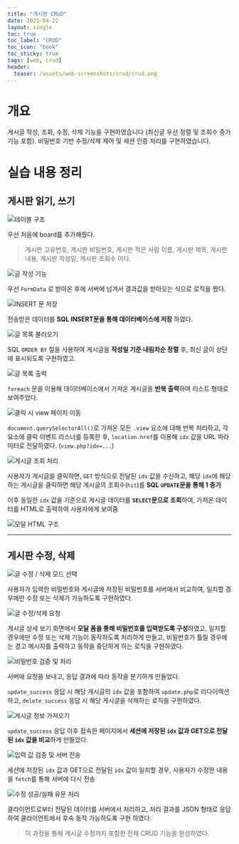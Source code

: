 ```yaml
---
title: "게시판 CRUD"
date: 2025-04-22
layout: single
toc: true
toc_label: "CRUD"
toc_icon: "book"
toc_sticky: true
tags: [web, crud]
header:
  teaser: /assets/web-screenshots/crud/crud.png
---
```


# 개요

게시글 작성, 조회, 수정, 삭제 기능을 구현하였습니다 (최신글 우선 정렬 및 조회수 증가 기능 포함).
비밀번호 기반 수정/삭제 제어 및 세션 인증 처리를 구현하였습니다.

# 실습 내용 정리

## 게시판 읽기, 쓰기

![테이블 구조](/assets/web-screenshots/crud/db_table_structure.png)

우선 처음에 board를 추가해줬다. 

> 게시판 고유번호, 게시판 비밀번호, 게시판 적은 사람 이름, 게시판 제목, 게시판 내용, 게시판 작성일, 게시판 조회수 이다.

![글 작성 기능](/assets/web-screenshots/crud/form_submit_with_validation_and_fetch.png)

우선 `FormData` 로 받아온 후에 서버에 넘겨서 결과값을 받아오는 식으로 로직을 짰다.

![INSERT 문 저장](/assets/web-screenshots/crud/board_sql_insert.png)

전송받은 데이터를 **SQL INSERT문을 통해 데이터베이스에 저장** 하였다.

![글 목록 불러오기](/assets/web-screenshots/crud/php_fetch_all_board_data.png)

SQL `ORDER BY` 절을 사용하여 게시글을 **작성일 기준 내림차순 정렬** 후, 최신 글이 상단에 표시되도록 구현하였고.

![글 목록 출력](/assets/web-screenshots/crud/php_foreach_display_board_data.png)

`foreach` 문을 이용해 데이터베이스에서 가져온 게시글을 **반복 출력**하여 리스트 형태로 보여주었다.

![클릭 시 view 페이지 이동](/assets/web-screenshots/crud/add_click_event_to_board_rows.png)

`document.querySelectorAll()`로 가져온 모든 `.view` 요소에 대해 반복 처리하고, 각 요소에 클릭 이벤트 리스너를 등록한 후,
`location.href`를 이용해 `idx` 값을 URL 파라미터로 전달하였다. (`view.php?idx=...`)

![게시글 조회 처리](/assets/web-screenshots/crud/php_view_board_with_hit_count.png)

사용자가 게시글을 클릭하면, `GET` 방식으로 전달된 `idx` 값을 수신하고, 해당 `idx`에 해당하는 게시글을 클릭하면 해당 게시글의 조회수(`hit`)를 **SQL `UPDATE`문을 통해 1 증가**

이후 동일한 `idx` 값을 기준으로 게시글 데이터를 **`SELECT`문으로 조회**하여, 가져온 데이터를 HTML로 출력하여 사용자에게 보여줌

![모달 HTML 구조](/assets/web-screenshots/crud/modal_html_for_update_delete.png)

---

## 게시판 수정, 삭제

![글 수정 / 삭제 모드 선택](/assets/web-screenshots/crud/modal_update_delete_logic.png)

사용자가 입력한 비밀번호와 게시글에 저장된 비밀번호를 서버에서 비교하여, 일치할 경우에만 수정 또는 삭제가 가능하도록 구현하였다.

![글 수정/삭제 요청](/assets/web-screenshots/crud/password_board_update_delete.png)

게시글 상세 보기 화면에서 **모달 폼을 통해 비밀번호를 입력받도록 구성**하였고,
일치할 경우에만 수정 또는 삭제 기능이 동작하도록 처리하게 만들고, 비밀번호가 틀릴 경우에는 경고 메시지를 출력하고 동작을 중단하게 하는 로직을 구현하였다.

![비밀번호 검증 및 처리](/assets/web-screenshots/crud/server_password_verify_and_process.png)

서버에 요청을 보내고, 응답 결과에 따라 동작을 분기하게 만들었다.

`update_success` 응답 시 해당 게시글의 `idx` 값을 포함하여 `update.php`로 리다이렉션하고, 
`delete_success` 응답 시 해당 게시글을 삭제하는 로직을 구현하였다.

![게시글 정보 가져오기](/assets/web-screenshots/crud/session_check_and_fetch_board_data.png)

`update_success` 응답 이후 접속한 페이지에서 **세션에 저장된 `idx` 값과 GET으로 전달된 `idx` 값을 비교**하게 만들었다.

![입력 값 검증 및 서버 전송](/assets/web-screenshots/crud/board_update_validation_and_send.png)

세션에 저장된 `idx` 값과 GET으로 전달된 `idx` 값이 일치할 경우, 사용자가 수정한 내용을 `fetch`를 통해 서버에 다시 전송

![수정 성공/실패 유문 처리](/assets/web-screenshots/crud/client_update_success_fail_handle.png)

클라이언트로부터 전달된 데이터를 서버에서 처리하고, 처리 결과를 JSON 형태로 응답하여 클라이언트에서 후속 동작 가능하도록 구현 하였다.

> 이 과정을 통해 게시글 수정까지 포함한 전체 CRUD 기능을 완성하였다.